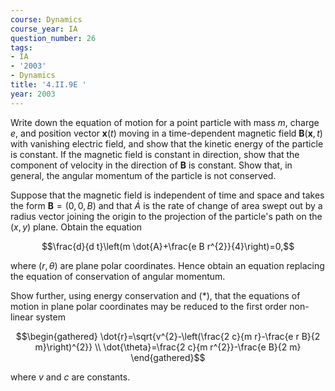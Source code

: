 ```yaml
---
course: Dynamics
course_year: IA
question_number: 26
tags:
- IA
- '2003'
- Dynamics
title: '4.II.9E '
year: 2003
---
```



Write down the equation of motion for a point particle with mass $m$, charge $e$, and position vector $\mathbf{x}(t)$ moving in a time-dependent magnetic field $\mathbf{B}(\mathbf{x}, t)$ with vanishing electric field, and show that the kinetic energy of the particle is constant. If the magnetic field is constant in direction, show that the component of velocity in the direction of $\mathbf{B}$ is constant. Show that, in general, the angular momentum of the particle is not conserved.

Suppose that the magnetic field is independent of time and space and takes the form $\mathbf{B}=(0,0, B)$ and that $\dot{A}$ is the rate of change of area swept out by a radius vector joining the origin to the projection of the particle's path on the $(x, y)$ plane. Obtain the equation

$$\frac{d}{d t}\left(m \dot{A}+\frac{e B r^{2}}{4}\right)=0,$$

where $(r, \theta)$ are plane polar coordinates. Hence obtain an equation replacing the equation of conservation of angular momentum.

Show further, using energy conservation and $(*)$, that the equations of motion in plane polar coordinates may be reduced to the first order non-linear system

$$\begin{gathered}
\dot{r}=\sqrt{v^{2}-\left(\frac{2 c}{m r}-\frac{e r B}{2 m}\right)^{2}} \\
\dot{\theta}=\frac{2 c}{m r^{2}}-\frac{e B}{2 m}
\end{gathered}$$

where $v$ and $c$ are constants.